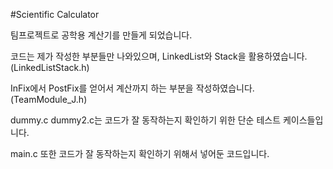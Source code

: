 #Scientific Calculator

팀프로젝트로 공학용 계산기를 만들게 되었습니다.

코드는 제가 작성한 부분들만 나와있으며, LinkedList와 Stack을 활용하였습니다. (LinkedListStack.h)

InFix에서 PostFix를 얻어서 계산까지 하는 부분을 작성하였습니다. (TeamModule_J.h)

dummy.c dummy2.c는 코드가 잘 동작하는지 확인하기 위한 단순 테스트 케이스들입니다.

main.c 또한 코드가 잘 동작하는지 확인하기 위해서 넣어둔 코드입니다.
